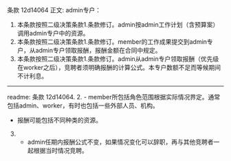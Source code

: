 条款 12d14064 正文:
 admin专户：
1. 本条款按照二级决策条款1.条款修订。admin按admin工作计划（含预算案）调用admin专户中的资源。
2. 本条款按照二级决策条款1.条款修订。member的工作成果提交到admin专户，从admin专户领取报酬，报酬金额在合同中规定。
3. 本条款按照二级决策条款1.条款修订。admin从admin专户领取报酬（优先级在worker之后），竞聘者须明确报酬的计算公式。本专户数额不足而等候期间不计利息。

---
readme:
条款 12d14064. 2. - member所包括角色范围根据实际情况界定。通常包括admin、worker，有时也包括一些外部人员、机构。
- 报酬可能包括不同种类的资源。
3. - admin任期内报酬公式不变，如果情况变化可以辞职，再与其他竞聘者一起根据当时情况竞聘。
